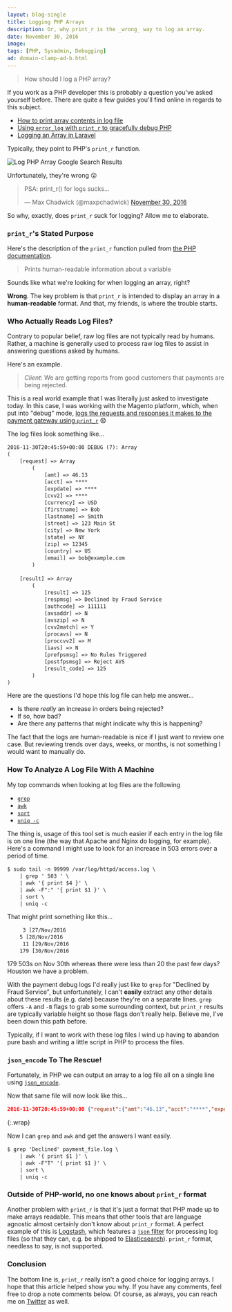 ```yaml
---
layout: blog-single
title: Logging PHP Arrays
description: Or, why print_r is the _wrong_ way to log an array.
date: November 30, 2016
image:
tags: [PHP, Sysadmin, Debugging]
ad: domain-clamp-ad-b.html
---
```


> How should I log a PHP array?

If you work as a PHP developer this is probably a question you've asked yourself before. There are quite a few guides you'll find online in regards to this subject.

- [How to print array contents in log file](http://magento.stackexchange.com/questions/8675/how-to-print-array-contents-in-log-file)
- [Using `error_log` with `print_r` to gracefully debug PHP](http://www.openmutual.org/2012/01/using-error_log-with-print_r-to-gracefully-debug-php/)
- [Logging an Array in Laravel](http://www.easylaravelbook.com/blog/2015/09/04/logging-an-array-in-laravel/)

Typically, they point to PHP's `print_r` function.

<img
  class="rounded shadow"
  src="/img/blog/log-php-array/php-log-array-google-search-b@1x.jpg"
  srcset="/img/blog/log-php-array/php-log-array-google-search-b@1x.jpg 1x, /img/blog/log-php-array/php-log-array-google-search-b@2x.jpg 2x"
  alt="Log PHP Array Google Search Results">

Unfortunately, they're wrong :open_mouth:

<blockquote class="twitter-tweet" data-lang="en"><p lang="en" dir="ltr">PSA: print_r() for logs sucks...</p>&mdash; Max Chadwick (@maxpchadwick) <a href="https://twitter.com/maxpchadwick/status/803992503930286081">November 30, 2016</a></blockquote>
<script async src="//platform.twitter.com/widgets.js" charset="utf-8"></script>

So why, exactly, does `print_r` suck for logging? Allow me to elaborate.

<!-- excerpt_separator -->

### `print_r`'s Stated Purpose

Here's the description of the `print_r` function pulled from [the PHP documentation](http://php.net/manual/en/function.print-r.php).

> Prints human-readable information about a variable

Sounds like what we're looking for when logging an array, right?

**Wrong**. The key problem is that `print_r` is intended to display an array in a **human-readable** format. And that, my friends, is where the trouble starts.

### Who Actually Reads Log Files?

Contrary to popular belief, raw log files are not typically read by humans. Rather, a machine is generally used to process raw log files to assist in answering questions asked by humans.

Here's an example.

> *Client*: We  are getting reports from good customers that payments are being rejected.

This is a real world example that I was literally just asked to investigate today. In this case, I was working with the Magento platform, which, when put into "debug" mode, [logs the requests and responses it makes to the payment gateway using `print_r`](https://github.com/OpenMage/magento-mirror/blob/magento-1.9/app/Mage.php#L838-L842) :anguished:

The log files look something like...

```
2016-11-30T20:45:59+00:00 DEBUG (7): Array
(
    [request] => Array
        (
            [amt] => 46.13
            [acct] => ****
            [expdate] => ****
            [cvv2] => ****
            [currency] => USD
            [firstname] => Bob
            [lastname] => Smith
            [street] => 123 Main St
            [city] => New York
            [state] => NY
            [zip] => 12345
            [country] => US
            [email] => bob@example.com
        )

    [result] => Array
        (
            [result] => 125
            [respmsg] => Declined by Fraud Service
            [authcode] => 111111
            [avsaddr] => N
            [avszip] => N
            [cvv2match] => Y
            [procavs] => N
            [proccvv2] => M
            [iavs] => N
            [prefpsmsg] => No Rules Triggered
            [postfpsmsg] => Reject AVS
            [result_code] => 125
        )
)
```

Here are the questions I'd hope this log file can help me answer...

- Is there *really* an increase in orders being rejected?
- If so, how bad? 
- Are there any patterns that might indicate why this is happening?

The fact that the logs are human-readable is nice if I just want to review one case. But reviewing trends over days, weeks, or months, is not something I would want to manually do.

### How To Analyze A Log File With A Machine

My top commands when looking at log files are the following

- [`grep`](https://linux.die.net/man/1/grep)
- [`awk`](https://linux.die.net/man/1/awk)
- [`sort`](https://linux.die.net/man/1/sort)
- [`uniq -c`](https://linux.die.net/man/1/uniq)

The thing is, usage of this tool set is much easier if each entry in the log file is on one line (the way that Apache and Nginx do logging, for example). Here's a command I might use to look for an increase in 503 errors over a period of time.

```
$ sudo tail -n 99999 /var/log/httpd/access.log \
    | grep ' 503 ' \  
    | awk '{ print $4 }' \
    | awk -F":" '{ print $1 }' \
    | sort \
    | uniq -c
```

That might print something like this...

```
     3 [27/Nov/2016
    5 [28/Nov/2016
     11 [29/Nov/2016
    179 [30/Nov/2016
```    

179 503s on Nov 30th whereas there were less than 20 the past few days? Houston we have a problem.

With the payment debug logs I'd really just like to `grep` for "Declined by Fraud Service", but unfortunately, I can't **easily** extract any other details about these results (e.g. date) because they're on a separate lines. `grep` offers `-A` and `-B` flags to grab some surrounding context, but `print_r` results are typically variable height so those flags don't really help. Believe me, I've been down this path before.

Typically, if I want to work with these log files I wind up having to abandon pure bash and writing a little script in PHP to process the files.

### `json_encode` To The Rescue!

Fortunately, in PHP we can output an array to a log file all on a single line using [`json_encode`](http://php.net/manual/en/function.json-encode.php).

Now that same file will now look like this...

```json
2016-11-30T20:45:59+00:00 {"request":{"amt":"46.13","acct":"****","expdate":"****","cvv2":"****","currency":"USD","firstname":"Bob","lastname":"Smith","street":"123 Main St","city":"New York","state":"NY","zip":"12345","country":"US","email":"bob@example.com"},"result":{"result":"125","respmsg":"Declined by Fraud Service","authcode":"111111","avsaddr":"N","avszip":"N","cvv2match":"Y","procavs":"N","proccvv2":"M","iavs":"N","prefpsmsg":"No Rules Triggered","postfpsmsg":"Reject AVS","result_code":"125"}}
```
{:.wrap}

Now I can `grep` and `awk` and get the answers I want easily.

```
$ grep 'Declined' payment_file.log \
    | awk '{ print $1 }' \
    | awk -F"T" '{ print $1 }' \
    | sort \
    | uniq -c
```

### Outside of PHP-world, no one knows about `print_r` format

Another problem with `print_r` is that it's just a format that PHP made up to make arrays readable. This means that other tools that are language agnostic almost certainly don't know about `print_r` format. A perfect example of this is [Logstash](https://www.elastic.co/guide/en/logstash/current/index.html), which features a [`json` filter](https://www.elastic.co/guide/en/logstash/current/plugins-filters-json.html) for processing log files (so that they can, e.g. be shipped to [Elasticsearch](https://www.elastic.co/guide/en/elasticsearch/reference/current/index.html)). `print_r` format, needless to say, is not supported.

### Conclusion

The bottom line is, `print_r` really isn't a good choice for logging arrays. I hope that this article helped show you why. If you have any comments, feel free to drop a note comments below. Of course, as always, you can reach me on [Twitter](http://twitter.com/maxpchadwick) as well.
